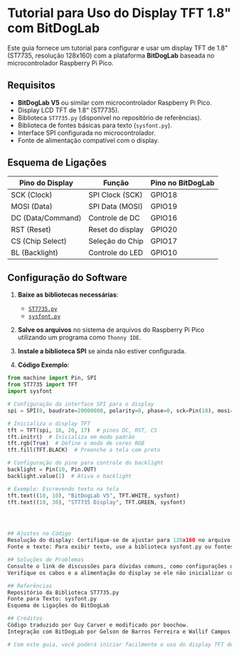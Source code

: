 # Tutorial para Uso do Display TFT 1.8" com BitDogLab

Este guia fornece um tutorial para configurar e usar um display TFT de 1.8" (ST7735, resolução 128x160) com a plataforma **BitDogLab** baseada no microcontrolador Raspberry Pi Pico.

## Requisitos

- **BitDogLab V5** ou similar com microcontrolador Raspberry Pi Pico.
- Display LCD TFT de 1.8" (ST7735).
- Biblioteca `ST7735.py` (disponível no repositório de referências).
- Biblioteca de fontes básicas para texto (`sysfont.py`).
- Interface SPI configurada no microcontrolador.
- Fonte de alimentação compatível com o display.

## Esquema de Ligações

| **Pino do Display** | **Função**       | **Pino no BitDogLab** |
|----------------------|------------------|------------------------|
| SCK (Clock)          | SPI Clock (SCK) | GPIO18                |
| MOSI (Data)          | SPI Data (MOSI) | GPIO19                |
| DC (Data/Command)    | Controle de DC   | GPIO16                |
| RST (Reset)          | Reset do display| GPIO20                |
| CS (Chip Select)     | Seleção do Chip | GPIO17                |
| BL (Backlight)       | Controle do LED | GPIO10                |

## Configuração do Software

1. **Baixe as bibliotecas necessárias**:
   - [`ST7735.py`](https://github.com/boochow/MicroPython-ST7735/tree/master)
   - [`sysfont.py`](https://github.com/GuyCarver/MicroPython/blob/master/lib/sysfont.py)

2. **Salve os arquivos** no sistema de arquivos do Raspberry Pi Pico utilizando um programa como `Thonny IDE`.

3. **Instale a biblioteca SPI** se ainda não estiver configurada.

4. **Código Exemplo**:
```python
from machine import Pin, SPI
from ST7735 import TFT
import sysfont

# Configuração da interface SPI para o display
spi = SPI(0, baudrate=20000000, polarity=0, phase=0, sck=Pin(18), mosi=Pin(19))

# Inicializa o display TFT
tft = TFT(spi, 16, 20, 17)  # pinos DC, RST, CS
tft.initr()  # Inicializa em modo padrão
tft.rgb(True)  # Define o modo de cores RGB
tft.fill(TFT.BLACK)  # Preenche a tela com preto

# Configuração do pino para controle do backlight
backlight = Pin(10, Pin.OUT)
backlight.value(1)  # Ativa o backlight

# Exemplo: Escrevendo texto na tela
tft.text((10, 10), "BitDogLab V5", TFT.WHITE, sysfont)
tft.text((10, 30), "ST7735 Display", TFT.GREEN, sysfont)




## Ajustes no Código
Resolução do display: Certifique-se de ajustar para 128x160 no arquivo ST7735.py se necessário.
Fonte e texto: Para exibir texto, use a biblioteca sysfont.py ou fontes customizadas.

## Soluções de Problemas
Consulte o link de discussões para dúvidas comuns, como configurações de hardware ou software.
Verifique os cabos e a alimentação do display se ele não inicializar corretamente.

## Referências
Repositório da Biblioteca ST7735.py
Fonte para Texto: sysfont.py
Esquema de Ligações do BitDogLab

## Créditos
Código traduzido por Guy Carver e modificado por boochow.
Integração com BitDogLab por Gelson de Barros Ferreira e Wallif Campos.

# Com este guia, você poderá iniciar facilmente o uso do display TFT de 1.8" com sua plataforma BitDogLab.
